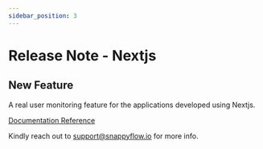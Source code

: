 ```yaml
---
sidebar_position: 3 
---
```

# Release Note - Nextjs
## New Feature

A real user monitoring feature for the applications developed using Nextjs.

[Documentation Reference](/docs/selfhosted-turbo/RUM/agent_installation/nextjs)

Kindly reach out to [support@snappyflow.io](mailto:support@snappyflow.io) for more info.
